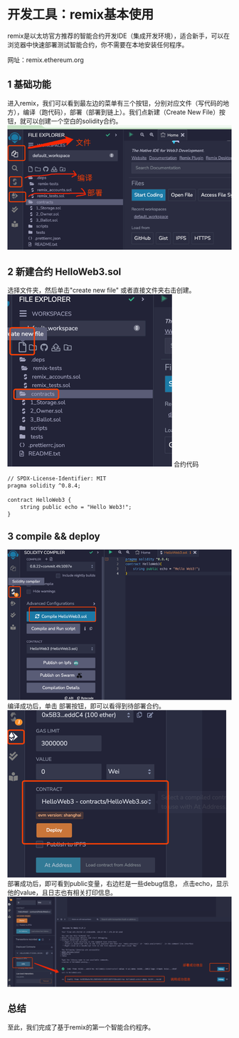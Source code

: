 # 开发工具：remix基本使用

remix是以太坊官方推荐的智能合约开发IDE（集成开发环境），适合新手，可以在浏览器中快速部署测试智能合约，你不需要在本地安装任何程序。

网址：remix.ethereum.org

## 1 基础功能

进入remix，我们可以看到最左边的菜单有三个按钮，分别对应文件（写代码的地方），编译（跑代码），部署（部署到链上）。我们点新建（Create
New File）按钮，就可以创建一个空白的solidity合约。
![remix-1.png](remix-1.png)

## 2 新建合约 HelloWeb3.sol

选择文件夹，然后单击"create new file" 或者直接文件夹右击创建。
![img.png](remix-2.png)
合约代码

```solidity
// SPDX-License-Identifier: MIT
pragma solidity ^0.8.4;

contract HelloWeb3 {
    string public echo = "Hello Web3!";
}
```

## 3 compile && deploy

![remix-3.png](remix-3.png)
编译成功后，单击 部署按钮，即可以看得到待部署合约。
![img.png](remix-4.png)
部署成功后，即可看到public变量，右边栏是一些debug信息，
点击echo，显示他的value，且日志也有相关打印信息。
![img.png](remix-5.png)

## 总结

至此，我们完成了基于remix的第一个智能合约程序。

